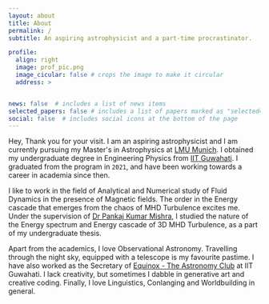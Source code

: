 ```yaml
---
layout: about
title: About
permalink: /
subtitle: An aspiring astrophysicist and a part-time procrastinator.

profile:
  align: right
  image: prof_pic.png
  image_cicular: false # crops the image to make it circular
  address: >


news: false  # includes a list of news items
selected_papers: false # includes a list of papers marked as "selected={true}"
social: false  # includes social icons at the bottom of the page
---
```


Hey, Thank you for your visit. I am an aspiring astrophysicist and I am currently pursuing my Master's in Astrophysics at [LMU Munich](https://usm.uni-muenchen.de). I obtained my undergraduate degree in Engineering Physics from [IIT Guwahati](https://iitg.ac.in). I graduated from the program in `2021`, and have been working towards a career in academia since then.

I like to work in the field of Analytical and Numerical study of Fluid Dynamics in the presence of Magnetic fields. The order in the Energy cascade that emerges from the chaos of MHD Turbulence excites me. Under the supervision of [Dr Pankaj Kumar Mishra](https://www.iitg.ac.in/pankaj.mishra/), I studied the nature of the Energy spectrum and Energy cascade of 3D MHD Turbulence, as a part of my undergraduate thesis.

Apart from the academics, I love Observational Astronomy. Travelling through the night sky, equipped with a telescope is my favourite pastime. I have also worked as the Secretary of [Equinox - The Astronomy Club](https://www.iitg.ac.in/stud/gymkhana/technical/home/EquinoxHome.html) at IIT Guwahati. I lack creativity, but sometimes I dabble in generative art and creative coding. Finally, I love Linguistics, Conlanging and Worldbuilding in general.
